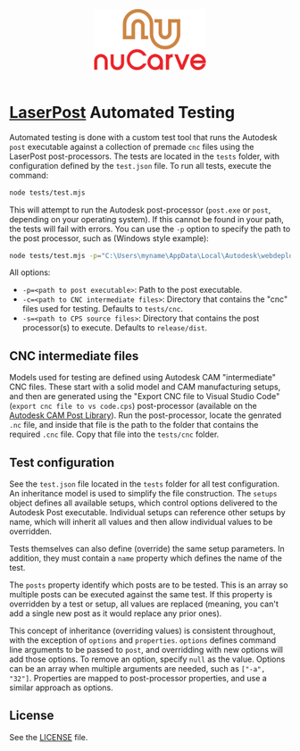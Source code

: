 <div align='center' padding-bottom="200px"><img src="https://github.com/nuCarve/laserpost/raw/main/images/nuCarve-logo-color-vert.svg" width="200px" /></div>
&nbsp;  

# [LaserPost](https://nucarve.com/laserpost) Automated Testing

Automated testing is done with a custom test tool that runs the Autodesk `post` executable against a collection of
premade `cnc` files using the LaserPost post-processors.  The tests are located in the `tests` folder, with configuration defined by the `test.json` file.  To run all tests, execute the command:

```sh
node tests/test.mjs
```

This will attempt to run the Autodesk post-processor (`post.exe` or `post`, depending on your operating system).  If this cannot be found in your path, the tests will fail with errors.  You can use the `-p` option to specify the path to the post processor, such as (Windows style example):

```sh
node tests/test.mjs -p="C:\Users\myname\AppData\Local\Autodesk\webdeploy\production\212ef2a73b4faa7986fe0d205fb521fc68f5f11b\Applications\CAM360\post"
```

All options:
* `-p=<path to post executable>`: Path to the post executable.
* `-c=<path to CNC intermediate files>`: Directory that contains the "cnc" files used for testing.  Defaults to `tests/cnc`.
* `-s=<path to CPS source files>`: Directory that contains the post processor(s) to execute.  Defaults to `release/dist`.

## CNC intermediate files

Models used for testing are defined using Autodesk CAM "intermediate" CNC files.  These start with a
solid model and CAM manufacturing setups, and then are generated using the "Export CNC file to
Visual Studio Code" (`export cnc file to vs code.cps`) post-processor (available on the [Autodesk
CAM Post Library](https://cam.autodesk.com/hsmposts)).  Run the post-processor, locate the genrated
`.nc` file, and inside that file is the path to the folder that contains the required `.cnc` file.
Copy that file into the `tests/cnc` folder. 

## Test configuration

See the `test.json` file located in the `tests` folder for all test configuration.  An inheritance
model is used to simplify the file construction.  The `setups` object defines all available setups,
which control options delivered to the Autodesk Post executable.  Individual setups can reference
other setups by name, which will inherit all values and then allow individual values to be
overridden.

Tests themselves can also define (override) the same setup parameters.  In addition, they must
contain a `name` property which defines the name of the test.

The `posts` property identify which posts are to be tested.  This is an array so multiple posts can
be executed against the same test.  If this property is overridden by a test or setup, all values
are replaced (meaning, you can't add a single new post as it would replace any prior ones).  

This concept of inheritance (overriding values) is consistent throughout, with the exception of
`options` and `properties`.  `options` defines command line arguments to be passed to `post`, and
overridding with new options will add those options.  To remove an option, specify `null` as the
value.  Options can be an array when multiple arguments are needed, such as `["-a", "32"]`.
Properties are mapped to post-processor properties, and use a similar approach as options.

## License

See the [LICENSE](LICENSE) file.
